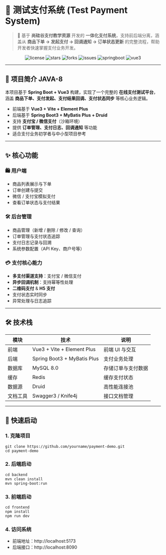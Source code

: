 # 🏦 测试支付系统 (Test Payment System)

> 🎯 基于 **尚硅谷支付教学资源** 开发的 **一体化支付系统**，支持前后端分离，涵盖从 **商品下单 → 发起支付 → 回调通知 → 订单状态更新** 的完整流程，帮助开发者快速掌握支付业务开发。

<p align="center">   <img src="https://img.shields.io/github/license/yourname/payment-demo?style=flat-square&logo=github&color=blue" alt="license" />   <img src="https://img.shields.io/github/stars/yourname/payment-demo?style=flat-square&logo=github&color=yellow" alt="stars" />   <img src="https://img.shields.io/github/forks/yourname/payment-demo?style=flat-square&logo=github&color=orange" alt="forks" />   <img src="https://img.shields.io/github/issues/yourname/payment-demo?style=flat-square&color=red" alt="issues" />   <img src="https://img.shields.io/badge/SpringBoot-3.x-brightgreen?style=flat-square&logo=springboot" alt="springboot" />   <img src="https://img.shields.io/badge/Vue-3.x-42b883?style=flat-square&logo=vue.js" alt="vue3" /> </p>

------



## 📖 项目简介 JAVA-8

本项目基于 **Spring Boot + Vue3** 构建，实现了一个完整的 **在线支付测试平台**，涵盖 **商品下单、支付发起、支付结果回调、支付状态同步** 等核心业务逻辑。

- 前端基于 **Vue3 + Vite + Element Plus**
- 后端基于 **Spring Boot3 + MyBatis Plus + Druid**
- 支持 **支付宝 / 微信支付**（沙箱环境）
- 提供 **订单管理、支付日志、回调通知** 等功能
- 适合支付业务初学者与中小型项目参考

------

## ✨ 核心功能

### 🛍️ 用户端

- 商品列表展示与下单
- 订单创建与提交
- 微信 / 支付宝模拟支付
- 查看订单状态与支付结果

### 🛠 后台管理

- 商品管理（新增 / 删除 / 修改 / 查询）
- 订单管理与支付状态追踪
- 支付日志记录与回溯
- 系统参数配置（API Key、商户号等）

### 💳 支付核心能力

- **多支付渠道支持**：支付宝 / 微信支付
- **异步回调机制**：支持幂等性处理
- **二维码支付** & **H5 支付**
- 支付状态实时同步
- 异常处理与日志追踪

------

## 🛠 技术栈

| **模块** | **技术**                    | **说明**           |
| -------- | --------------------------- | ------------------ |
| 前端     | Vue3 + Vite + Element Plus  | 前端 UI 与交互     |
| 后端     | Spring Boot3 + MyBatis Plus | 支付业务处理       |
| 数据库   | MySQL 8.0                   | 存储订单与支付数据 |
| 缓存     | Redis                       | 缓存支付状态       |
| 数据源   | Druid                       | 高性能连接池       |
| 文档工具 | Swagger3 / Knife4j          | 接口文档管理       |



------

## 🚀 快速启动

### **1. 克隆项目**

```
git clone https://github.com/yourname/payment-demo.git
cd payment-demo
```

### **2. 后端启动**

```
cd backend
mvn clean install
mvn spring-boot:run
```

### **3. 前端启动**

```
cd frontend
npm install
npm run dev
```

### **4. 访问系统**

- 前端地址：http://localhost:5173
- 后端接口：http://localhost:8090

